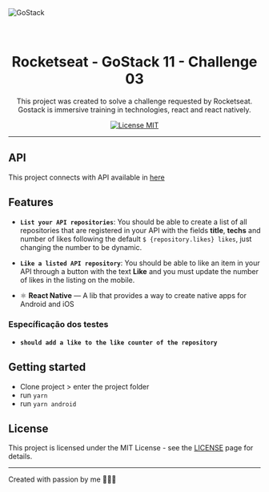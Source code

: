 <img alt="GoStack" src="https://storage.googleapis.com/golden-wind/bootcamp-gostack/header-desafios.png" />

<h1 align="center">
<br>
Rocketseat - GoStack 11 - Challenge 03
</h1>

<p align="center">
This project was created to solve a challenge requested by Rocketseat. 
Gostack is immersive training in technologies, react and react natively.</p>

<p align="center">
  <a href="https://opensource.org/licenses/MIT">
    <img src="https://img.shields.io/badge/License-MIT-blue.svg" alt="License MIT">
  </a>
</p>

<hr />

## API

This project connects with API available in [here](https://github.com/rubensojunior/gostack11-desafio-01)

## Features

- **`List your API repositories`**: You should be able to create a list of all repositories that are registered in your API with the fields **title**, **techs** and number of likes following the default `$ {repository.likes} likes`, just changing the number to be dynamic.

- **`Like a listed API repository`**: You should be able to like an item in your API through a button with the text **Like** and you must update the number of likes in the listing on the mobile.

- ⚛️ **React Native** — A lib that provides a way to create native apps for Android and iOS

### Específicação dos testes

- **`should add a like to the like counter of the repository`**

## Getting started

- Clone project > enter the project folder
- run `yarn`
- run `yarn android`

## License

This project is licensed under the MIT License - see the [LICENSE](https://opensource.org/licenses/MIT) page for details.

---

Created with passion by me 👨🏻‍💻

